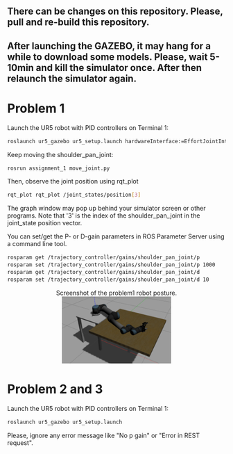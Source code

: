 ## There can be changes on this repository. Please, pull and re-build this repository.

## After launching the GAZEBO, it may hang for a while to download some models. Please, wait 5-10min and kill the simulator once. After then relaunch the simulator again.


# Problem 1
Launch the UR5 robot with PID controllers on Terminal 1:
~~~~bash
roslaunch ur5_gazebo ur5_setup.launch hardwareInterface:=EffortJointInterface
~~~~

Keep moving the shoulder_pan_joint: 
~~~~bash
rosrun assignment_1 move_joint.py
~~~~

Then, observe the joint position using rqt_plot
~~~~bash
rqt_plot rqt_plot /joint_states/position[3]
~~~~
The graph window may pop up behind your simulator screen or other programs. Note that '3' is the index of the shoulder_pan_joint in the joint_state position vector. 

You can set/get the P- or D-gain parameters in ROS Parameter Server using a command line tool.
~~~~bash
rosparam get /trajectory_controller/gains/shoulder_pan_joint/p
rosparam set /trajectory_controller/gains/shoulder_pan_joint/p 1000
rosparam get /trajectory_controller/gains/shoulder_pan_joint/d
rosparam set /trajectory_controller/gains/shoulder_pan_joint/d 10
~~~~

<p align="center" width="100%">
    Screenshot of the problem1 robot posture.<br>
    <img width="50%" src="docs/problem1.png"> 
</p>
<!-- ![Alt text](docs/problem1.png?raw=true "Screenshot of the problem1 robot posture") -->


# Problem 2 and 3
Launch the UR5 robot with PID controllers on Terminal 1:
~~~~bash
roslaunch ur5_gazebo ur5_setup.launch 
~~~~
Please, ignore any error message like "No p gain" or "Error in REST request".

